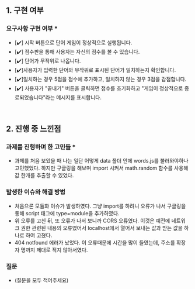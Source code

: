 <!--
## 0. 작성 참고 사항

다음 템플릿의 내용을 모두 채운 후 제출해주세요.
> 제목 옆 별표(*) 표시가 없다면 선택사항이므로 채우지 않아도 됩니다.

PR의 제목은 '[이름] 과제 제출합니다'로 통일해주세요.
(예시) [김한울] 과제 제출합니다

해당 PR을 바탕으로 면접을 진행할 예정입니다. 성실하게 작성해주세요.
또한 모든 인턴 선발을 마친 후 지원자 모두의 PR에 리뷰를 해드릴 예정입니다.
리뷰 반영은 선택 사항이니 참고 바랍니다.

해당 에디터가 어렵다면 markdown을 키워드로 검색해서 알아보세요!
-->

## 1. 구현 여부

### 요구사항 구현 여부 \*

- [✔️] 시작 버튼으로 단어 게임이 정상적으로 실행됩니다.
- [✔️] 점수판을 통해 사용자는 자신의 점수를 볼 수 있습니다.
- [✔️] 단어가 무작위로 나옵니다.
- [✔️]사용자가 입력한 단어와 무작위로 표시된 단어가 일치하는지 확인합니다.
- [✔️]일치하는 경우 5점을 점수에 추가하고, 일치하지 않는 경우 3점을 감점합니다.
- [✔️] 사용자가 "끝내기" 버튼을 클릭하면 점수를 초기화하고 "게임이 정상적으로 종료되었습니다"라는 메시지를 표시합니다.

<br>

## 2. 진행 중 느낀점

### 과제를 진행하며 한 고민들 \*

- 과제를 처음 보았을 때 나는 일단 어떻게 data 폴더 안에 words.js를 불러와야하나 고민했었다. 하지만 구글링을 해보며 import 시켜서 math.random 함수를 사용해 값 한개를 추출할 수 있었다.


### 발생한 이슈와 해결 방법

- 처음으론 모듈화 이슈가 발생하였다. 그냥 import를 하려니 오류가 나서 구글링을 통해 script 태그에 type=module을 추가하였다.
- 위 오류를 고친 뒤, 또 오류가 나서 보니까 CORS 오류였다. 이것은 예전에 네트워크 권한 관련된 내용의 오류였어서 localhost에서 열어서 보내는 값과 받는 값을 하나로 하여 고쳤다.
- 404 notfound 에러가 났었다. 이 오류때문에 시간을 많이 들였는데, 주소를 확장자 명까지 제대로 적지 않아서였다.

### 질문

- (질문을 모두 적어주세요)
